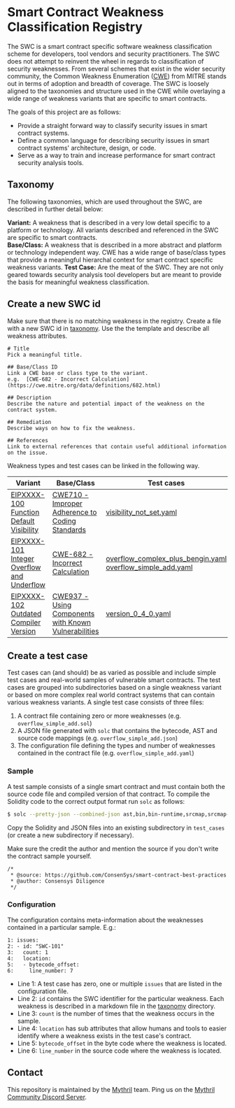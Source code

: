 # Smart Contract Weakness Classification Registry

The SWC is a smart contract specific software weakness classification scheme for developers, tool vendors and security practitioners. The SWC does not attempt to reinvent the wheel in regards to classification of security weaknesses. From several schemes that exist in the wider security community, the Common Weakness Enumeration ([CWE](https://cwe.mitre.org)) from MITRE stands out in terms of adoption and breadth of coverage. The SWC is loosely aligned to the taxonomies and structure used in the CWE while overlaying a wide range of weakness variants that are specific to smart contracts.

The goals of this project are as follows:

- Provide a straight forward way to classify security issues in smart contract systems.
- Define a common language for describing security issues in smart contract systems' architecture, design, or code.
- Serve as a way to train and increase performance for smart contract security analysis tools.

## Taxonomy

The following taxonomies, which are used throughout the SWC, are described in further detail below:

**Variant:** A weakness that is described in a very low detail specific to a platform or technology. All variants described and referenced in the SWC are specific to smart contracts.  
**Base/Class:** A weakness that is described in a more abstract and platform or technology independent way. CWE has a wide range of base/class types that provide a meaningful hierarchal context for smart contract specific weakness variants. 
**Test Case:** Are the meat of the SWC. They are not only geared towards security analysis tool developers but are meant to provide the basis for meaningful weakness classification. 


## Create a new SWC id 

Make sure that there is no matching weakness in the registry. Create a file with a new SWC id in [taxonomy](./taxonomy). Use the the template and describe all weakness attributes. 

```
# Title 
Pick a meaningful title.

## Base/Class ID
Link a CWE base or class type to the variant. 
e.g.  [CWE-682 - Incorrect Calculation](https://cwe.mitre.org/data/definitions/682.html)

## Description 
Describe the nature and potential impact of the weakness on the contract system. 

## Remediation
Describe ways on how to fix the weakness. 

## References 
Link to external references that contain useful additional information on the issue. 

```

Weakness types and test cases can be linked in the following way. 

|  Variant | Base/Class | Test cases |   
|---|---|---|
| [EIPXXXX-100 Function Default Visibility](./taxonomy/EIPXXXX-100.md)  | [CWE710 - Improper Adherence to Coding Standards](https://cwe.mitre.org/data/definitions/710.html) | [visibility_not_set.yaml](./test_cases/default_visibility_functions/visibility_not_set.yaml) | 
| [EIPXXXX-101 Integer Overflow and Underflow](./taxonomy/EIPXXXX-101.md)  |  [CWE-682 - Incorrect Calculation](https://cwe.mitre.org/data/definitions/682.html) |  [overflow_complex_plus_bengin.yaml](./benchmarks/integer_overflow_and_underflow/overflow_complex_plus_bengin.yaml) [overflow_simple_add.yaml](./test_cases/integer_overflow_and_underflow/overflow_simple_add.yaml)  |
| [EIPXXXX-102 Outdated Compiler Version](./taxonomy/EIPXXXX-102.md)   | [CWE937 - Using Components with Known Vulnerabilities](http://cwe.mitre.org/data/definitions/937.html)  |  [version_0_4_0.yaml](./test_cases/outdated_compiler_version/version_0_4_0.yaml) |


## Create a test case  

Test cases can (and should) be as varied as possible and include simple test cases and real-world samples of vulnerable smart contracts. The test cases are grouped into subdirectories based on a single weakness variant or based on more complex real world contract systems that can contain various weakness variants. A single test case consists of three files:

1. A contract file containing zero or more weaknesses (e.g. `overflow_simple_add.sol`)
2. A JSON file generated with `solc` that contains the bytecode, AST and source code mappings (e.g. `overflow_simple_add.json`)
3. The configuration file defining the types and number of weaknesses contained in the contract file (e.g. `overflow_simple_add.yaml`)

### Sample

A test sample consists of a single smart contract and must contain both the source code file and compiled version of that contract. To compile the Solidity code to the correct output format run `solc` as follows:


```bash
$ solc --pretty-json --combined-json ast,bin,bin-runtime,srcmap,srcmap-runtime overflow_simple_add.sol > overflow_simple_add.json
```

Copy the Solidity and JSON files into an existing subdirectory in `test_cases` (or create a new subdirectory if necessary). 

Make sure the credit the author and mention the source if you don't write the contract sample yourself.

```
/*
 * @source: https://github.com/ConsenSys/smart-contract-best-practices
 * @author: Consensys Diligence
 */
```

### Configuration

The configuration contains meta-information about the weaknesses contained in a particular sample. E.g.:

```
1: issues:
2: - id: "SWC-101"
3:   count: 1
4:   location:
5:   - bytecode_offset:
6:     line_number: 7
```

- Line 1: A test case has zero, one or multiple `issues` that are listed in the configuration file.
- Line 2: `id` contains the SWC identifier for the particular weakness. Each weakness is described in a markdown file in the [taxonomy](./taxonomy) directory. 
- Line 3: `count` is the number of times that the weakness occurs in the sample.
- Line 4: `location` has sub attributes that allow humans and tools to easier identify where a weakness exists in the test case's contract. 
- Line 5: `bytecode_offset` in the byte code where the weakness is located.
- Line 6: `line_number` in the source code where the weakness is located.



## Contact

This repository is maintained by the [Mythril](https://mythril.ai) team. Ping us on the [Mythril Community Discord Server](https://discord.gg/kktn8Wt).

